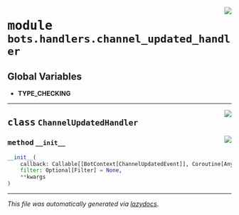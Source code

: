 <!-- markdownlint-disable -->

<a href="../../../src/switch/bots/handlers/channel_updated_handler.py#L0"><img align="right" src="https://img.shields.io/badge/-source-cccccc?style=flat-square"/></a>

# <kbd>module</kbd> `bots.handlers.channel_updated_handler`




**Global Variables**
---------------
- **TYPE_CHECKING**


---

<a href="../../../src/switch/bots/handlers/channel_updated_handler.py#L17"><img align="right" src="https://img.shields.io/badge/-source-cccccc?style=flat-square"/></a>

## <kbd>class</kbd> `ChannelUpdatedHandler`




<a href="../../../src/switch/bots/handlers/channel_updated_handler.py#L18"><img align="right" src="https://img.shields.io/badge/-source-cccccc?style=flat-square"/></a>

### <kbd>method</kbd> `__init__`

```python
__init__(
    callback: Callable[[BotContext[ChannelUpdatedEvent]], Coroutine[Any, Any, ~ResType]],
    filter: Optional[Filter] = None,
    **kwargs
)
```











---

_This file was automatically generated via [lazydocs](https://github.com/ml-tooling/lazydocs)._
